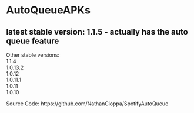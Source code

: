 # AutoQueueAPKs <br>
<h2>latest stable version: 1.1.5 - actually has the auto queue feature</h2>
<p>Other stable versions: <br>
1.1.4<br>
1.0.13.2 <br>
1.0.12 <br>
1.0.11.1 <br>
1.0.11 <br>
1.0.10

<p>Source Code: <link>https://github.com/NathanCioppa/SpotifyAutoQueue
